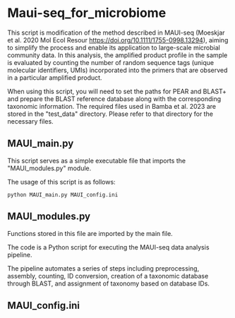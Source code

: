 # Maui-seq_for_microbiome

This script is modification of the method described in MAUI-seq (Moeskjar et al. 2020 Mol Ecol Resour https://doi.org/10.1111/1755-0998.13294), aiming to simplify the process and enable its application to large-scale microbial community data. In this analysis, the amplified product profile in the sample is evaluated by counting the number of random sequence tags (unique molecular identifiers, UMIs) incorporated into the primers that are observed in a particular amplified product.

When using this script, you will need to set the paths for PEAR and BLAST+ and prepare the BLAST reference database along with the corresponding taxonomic information. The required files used in Bamba et al. 2023 are stored in the "test_data" directory. Please refer to that directory for the necessary files.

## MAUI_main.py
This script serves as a simple executable file that imports the "MAUI_modules.py" module.

The usage of this script is as follows:

```python MAUI_main.py MAUI_config.ini```

## MAUI_modules.py
Functions stored in this file are imported by the main file.

The code is a Python script for executing the MAUI-seq data analysis pipeline. 

The pipeline automates a series of steps including preprocessing, assembly, counting, ID conversion, creation of a taxonomic database through BLAST, and assignment of taxonomy based on database IDs.



## MAUI_config.ini

